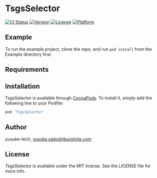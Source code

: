 # TsgsSelector

[![CI Status](https://img.shields.io/travis/yusuke-tech/TsgsSelector.svg?style=flat)](https://travis-ci.org/yusuke-tech/TsgsSelector)
[![Version](https://img.shields.io/cocoapods/v/TsgsSelector.svg?style=flat)](https://cocoapods.org/pods/TsgsSelector)
[![License](https://img.shields.io/cocoapods/l/TsgsSelector.svg?style=flat)](https://cocoapods.org/pods/TsgsSelector)
[![Platform](https://img.shields.io/cocoapods/p/TsgsSelector.svg?style=flat)](https://cocoapods.org/pods/TsgsSelector)

## Example

To run the example project, clone the repo, and run `pod install` from the Example directory first.

## Requirements

## Installation

TsgsSelector is available through [CocoaPods](https://cocoapods.org). To install
it, simply add the following line to your Podfile:

```ruby
pod 'TsgsSelector'
```

## Author

yusuke-tech, yusuke.saito@jibunstyle.com

## License

TsgsSelector is available under the MIT license. See the LICENSE file for more info.
